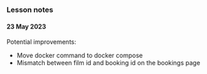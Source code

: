### Lesson notes

#### 23 May 2023
Potential improvements:
- Move docker command to docker compose
- Mismatch between film id and booking id on the bookings page